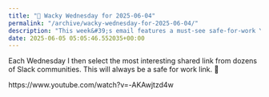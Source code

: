 ```yaml
---
title: "🤪 Wacky Wednesday for 2025-06-04"
permalink: "/archive/wacky-wednesday-for-2025-06-04/"
description: "This week&#39;s email features a must-see safe-for-work YouTube link I found in Slack communities!"
date: 2025-06-05 05:05:46.552035+00:00
---
```


<!-- buttondown-editor-mode: fancy --><p>Each Wednesday I then select the most interesting shared link from dozens of Slack communities. This will always be a safe for work link. 🙈</p><p>https://www.youtube.com/watch?v=-AKAwjtzd4w</p>
